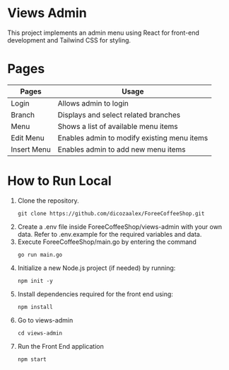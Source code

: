 # Views Admin
This project implements an admin menu using React for front-end development and Tailwind CSS for styling.

# Pages
|Pages|Usage|
|----|-----|
|Login|Allows admin to login|
|Branch|Displays and select related branches|
|Menu|Shows a list of available menu items|
|Edit Menu|Enables admin to modify existing menu items|
|Insert Menu|Enables admin to add new menu items|

# How to Run Local
1. Clone the repository.
    ```
    git clone https://github.com/dicozaalex/ForeeCoffeeShop.git
    ```
2. Create a .env file inside  ForeeCoffeeShop/views-admin with your own data. Refer to .env.example for the required variables and data.
3. Execute ForeeCoffeeShop/main.go by entering the command
    ```
    go run main.go
    ```
4. Initialize a new Node.js project (if needed) by running:
    ```
    npm init -y
    ```
5. Install dependencies required for the front end using:
    ```
    npm install
    ```
6. Go to views-admin
    ```
    cd views-admin
    ```
7. Run the Front End application
    ```
    npm start
    ```